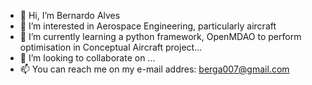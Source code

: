 - 👋 Hi, I’m Bernardo Alves
- 👀 I’m interested in Aerospace Engineering, particularly aircraft
- 🌱 I’m currently learning a python framework, OpenMDAO to perform optimisation in Conceptual Aircraft project...
- 💞️ I’m looking to collaborate on ...
- 📫 You can reach me on my e-mail addres: berga007@gmail.com

<!---
berga007/berga007 is a ✨ special ✨ repository because its `README.md` (this file) appears on your GitHub profile.
You can click the Preview link to take a look at your changes.
--->
